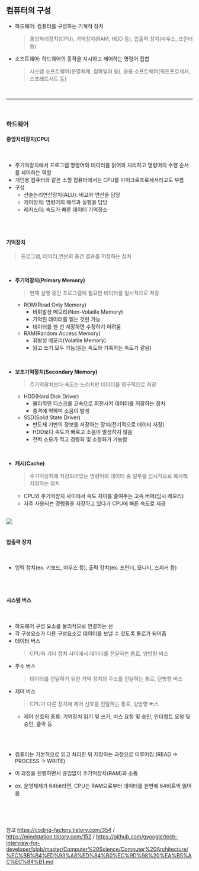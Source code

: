 ## 컴퓨터의 구성

- 하드웨어: 컴퓨터를 구성하는 기계적 장치
  > 중앙처리장치(CPU), 기억장치(RAM, HDD 등), 입출력 장치(마우스, 프린터 등) 
- 소프트웨어: 하드웨어의 동작을 지시하고 제어하는 명령어 집합
  > 시스템 소프트웨어(운영체제, 컴파일러 등), 응용 소프트웨어(워드프로세서, 스프레드시트 등)

<br>

---

<br>


### 하드웨어


#### 중앙처리장치(CPU)

<br>

- 주기억장치에서 프로그램 명령어와 데이터를 읽어와 처리하고 명령어의 수행 순서를 제어하는 역할
- 개인용 컴퓨터와 같은 소형 컴퓨터에서는 CPU를 마이크로프로세서라고도 부름
- 구성
  - 산술논리연산장치(ALU): 비교와 연산을 담당
  - 제어장치: 명령어의 해석과 실행을 담당
  - 레지스터: 속도가 빠른 데이터 기억장소

<br>
<br>

#### 기억장치
> 프로그램, 데이터,연싼의 중간 결과를 저장하는 장치
<br>

- **주기억장치(Primary Memory)**
  > 현재 실행 중인 프로그램에 필요한 데이터를 일시적으로 저장
  - ROM(Read Only Memory)
    - 비휘발성 메모리(Non-Volatile Memory)
    - 기억된 데이터를 읽는 것만 가능
    - 데이터를 한 번 저장하면 수정하기 어려움
  - RAM(Random Access Memory)
    - 휘발성 메모리(Volatile Memory)
    - 읽고 쓰기 모두 가능(읽는 속도와 기록하는 속도가 같음)
<br>

- **보조기억장치(Secondary Memory)**
  > 주기억장치보다 속도는 느리지만 데이터를 영구적으로 저장
  - HDD(Hard Disk Driver)
    - 물리적인 디스크를 고속으로 회전시켜 데이터를 저장하는 장치
    - 충격에 약하며 소음이 발생
  - SSD(Solid State Driver)
    - 반도체 기반의 정보를 저장하는 장치(전기적으로 데이터 저장)
    - HDD보다 속도가 빠르고 소음이 발생하지 않음
    - 전력 소모가 적고 경량화 및 소형화가 가능함
 
 <br>
 
- **캐시(Cache)**
  > 주기억장치에 저장되어있는 명령어와 데이터 중 일부를 임시적으로 복사해 저장하는 장치
  - CPU와 주기억장치 사이에서 속도 차이를 줄여주는 고속 버퍼(임시 메모리)
  - 자주 사용되는 명령들을 저장하고 있다가 CPU에 빠른 속도로 제공
<br>

<image src="https://user-images.githubusercontent.com/66426083/161926401-0e322eb4-71d1-4a92-804a-9e272ee63a82.png" />

<br>
<br>

#### 입출력 장치

<br>

- 입력 장치(ex. 키보드, 마우스 등), 출력 장치(ex. 프린터, 모니터, 스피커 등)

<br>
<br>

#### 시스템 버스

<br>

- 하드웨어 구성 요소를 물리적으로 연결하는 선
- 각 구성요소가 다른 구성요소로 데이터를 보낼 수 있도록 통로가 되어줌
- 데이터 버스
  > CPU와 기타 장치 사이에서 데이터를 전달하는 통로, 양방향 버스
- 주소 버스
  > 데이터를 전달하기 위한 기억 장치의 주소를 전달하는 통로, 단방향 버스
- 제어 버스
  > CPU가 다른 장치에 제어 신호를 전달하는 통로, 양방향 버스
  - 제어 신호의 종류: 기억장치 읽기 및 쓰기, 버스 요청 및 승인, 인터럽트 요청 및 승인, 클락 등
<br>
<br>

- 컴퓨터는 기본적으로 읽고 처리한 뒤 저장하는 과정으로 이루어짐 (READ → PROCESS → WRITE)

- 이 과정을 진행하면서 끊임없이 주기억장치(RAM)과 소통
- ex. 운영체제가 64bit라면, CPU는 RAM으로부터 데이터를 한번에 64비트씩 읽어옴

<br>
<br>
<br>

참고 https://coding-factory.tistory.com/354 / https://mindstation.tistory.com/152 / https://github.com/gyoogle/tech-interview-for-developer/blob/master/Computer%20Science/Computer%20Architecture/%EC%BB%B4%ED%93%A8%ED%84%B0%EC%9D%98%20%EA%B5%AC%EC%84%B1.md
